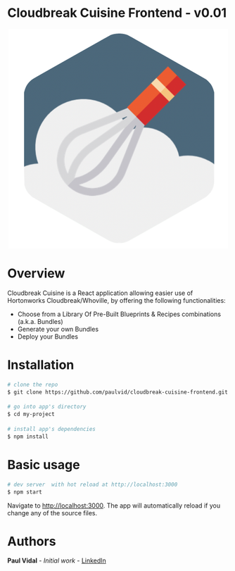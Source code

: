 # Cloudbreak Cuisine Frontend - v0.01
<div align="center">
<img src="https://github.com/paulvid/cloudbreak-cuisine-frontend/raw/master/src/assets/img/brand/small_logo.png" width="500" height="500" align="middle">
</div>

# Overview

Cloudbreak Cuisine is a React application allowing easier use of Hortonworks Cloudbreak/Whoville, by offering the following functionalities:
* Choose from a Library Of Pre-Built Blueprints & Recipes combinations (a.k.a. Bundles)
* Generate your own Bundles
* Deploy your Bundles

# Installation

``` bash
# clone the repo
$ git clone https://github.com/paulvid/cloudbreak-cuisine-frontend.git my-cuisine-frontend

# go into app's directory
$ cd my-project

# install app's dependencies
$ npm install
```

# Basic usage

``` bash
# dev server  with hot reload at http://localhost:3000
$ npm start
```

Navigate to [http://localhost:3000](http://localhost:3000). The app will automatically reload if you change any of the source files.


# Authors

**Paul Vidal** - *Initial work* - [LinkedIn](https://www.linkedin.com/in/paulvid/)